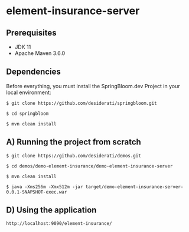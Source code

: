 # element-insurance-server

## Prerequisites

* JDK 11
* Apache Maven 3.6.0

## Dependencies

Before everything, you must install the SpringBloom.dev Project in your local environment:

```
$ git clone https://github.com/desiderati/springbloom.git

$ cd springbloom

$ mvn clean install
```

## A) Running the project from scratch

```
$ git clone https://github.com/desiderati/demos.git

$ cd demos/demo-element-insurance/demo-element-insurance-server

$ mvn clean install

$ java -Xms256m -Xmx512m -jar target/demo-element-insurance-server-0.0.1-SNAPSHOT-exec.war
```

## D) Using the application

```
http://localhost:9090/element-insurance/
```
